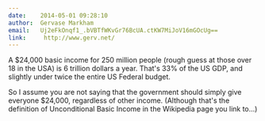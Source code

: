 ```yaml
---
date:    2014-05-01 09:28:10
author:  Gervase Markham
email:   Uj2eFkOnqf1_.bVBTfWKvGr76BcUA.ctKW7MiJoV16mGOcUg==
link:     http://www.gerv.net/
---
```


A $24,000 basic income for 250 million people (rough guess at those
over 18 in the USA) is 6 trillion dollars a year. That's 33% of the US
GDP, and slightly under twice the entire US Federal budget.

So I assume you are not saying that the government should simply give
everyone $24,000, regardless of other income. (Although that's the
definition of Unconditional Basic Income in the Wikipedia page you
link to...)
